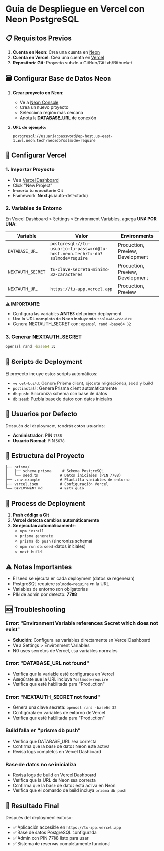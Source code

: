 # Guía de Despliegue en Vercel con Neon PostgreSQL

## 📋 Requisitos Previos

1. **Cuenta en Neon**: Crea una cuenta en [Neon](https://neon.tech)
2. **Cuenta en Vercel**: Crea una cuenta en [Vercel](https://vercel.com)
3. **Repositorio Git**: Proyecto subido a GitHub/GitLab/Bitbucket

## 🗃️ Configurar Base de Datos Neon

1. **Crear proyecto en Neon**:
   - Ve a [Neon Console](https://console.neon.tech)
   - Crea un nuevo proyecto
   - Selecciona región más cercana
   - Anota la **DATABASE_URL** de conexión

2. **URL de ejemplo**:
   ```
   postgresql://usuario:password@ep-host.us-east-1.aws.neon.tech/neondb?sslmode=require
   ```

## 🚀 Configurar Vercel

### 1. Importar Proyecto
- Ve a [Vercel Dashboard](https://vercel.com/dashboard)
- Click "New Project"
- Importa tu repositorio Git
- Framework: **Next.js** (auto-detectado)

### 2. Variables de Entorno
En Vercel Dashboard > Settings > Environment Variables, agrega **UNA POR UNA**:

| Variable | Valor | Environments |
|----------|-------|--------------|
| `DATABASE_URL` | `postgresql://tu-usuario:tu-password@tu-host.neon.tech/tu-db?sslmode=require` | Production, Preview, Development |
| `NEXTAUTH_SECRET` | `tu-clave-secreta-minimo-32-caracteres` | Production, Preview, Development |
| `NEXTAUTH_URL` | `https://tu-app.vercel.app` | Production, Preview |

**⚠️ IMPORTANTE**:
- Configura las variables **ANTES** del primer deployment
- Usa la URL completa de Neon incluyendo `?sslmode=require`
- Genera NEXTAUTH_SECRET con: `openssl rand -base64 32`

### 3. Generar NEXTAUTH_SECRET
```bash
openssl rand -base64 32
```

## 🔧 Scripts de Deployment

El proyecto incluye estos scripts automáticos:

- `vercel-build`: Genera Prisma client, ejecuta migraciones, seed y build
- `postinstall`: Genera Prisma client automáticamente
- `db:push`: Sincroniza schema con base de datos
- `db:seed`: Puebla base de datos con datos iniciales

## 👥 Usuarios por Defecto

Después del deployment, tendrás estos usuarios:

- **Administrador**: PIN `7788`
- **Usuario Normal**: PIN `5678`

## 📁 Estructura del Proyecto

```
├── prisma/
│   ├── schema.prisma     # Schema PostgreSQL
│   └── seed.ts          # Datos iniciales (PIN 7788)
├── .env.example         # Plantilla variables de entorno
├── vercel.json          # Configuración Vercel
└── DEPLOYMENT.md        # Esta guía
```

## 🔄 Process de Deployment

1. **Push código a Git**
2. **Vercel detecta cambios automáticamente**
3. **Se ejecutan automáticamente**:
   - `npm install`
   - `prisma generate`
   - `prisma db push` (sincroniza schema)
   - `npm run db:seed` (datos iniciales)
   - `next build`

## ⚠️ Notas Importantes

- El seed se ejecuta en cada deployment (datos se regeneran)
- PostgreSQL requiere `sslmode=require` en la URL
- Variables de entorno son obligatorias
- PIN de admin por defecto: **7788**

## 🆘 Troubleshooting

### Error: "Environment Variable references Secret which does not exist"
- **Solución**: Configura las variables directamente en Vercel Dashboard
- Ve a Settings > Environment Variables
- NO uses secretos de Vercel, usa variables normales

### Error: "DATABASE_URL not found"
- Verifica que la variable esté configurada en Vercel
- Asegúrate que la URL incluya `?sslmode=require`
- Verifica que esté habilitada para "Production"

### Error: "NEXTAUTH_SECRET not found"
- Genera una clave secreta: `openssl rand -base64 32`
- Configúrala en variables de entorno de Vercel
- Verifica que esté habilitada para "Production"

### Build falla en "prisma db push"
- Verifica que DATABASE_URL sea correcta
- Confirma que la base de datos Neon esté activa
- Revisa logs completos en Vercel Dashboard

### Base de datos no se inicializa
- Revisa logs de build en Vercel Dashboard
- Verifica que la URL de Neon sea correcta
- Confirma que la base de datos está activa en Neon
- Verifica que el comando de build incluya `prisma db push`

## 🎯 Resultado Final

Después del deployment exitoso:
- ✅ Aplicación accesible en `https://tu-app.vercel.app`
- ✅ Base de datos PostgreSQL configurada
- ✅ Admin con PIN 7788 listo para usar
- ✅ Sistema de reservas completamente funcional